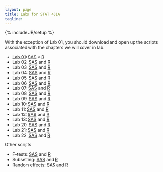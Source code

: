 ```yaml
---
layout: page
title: Labs for STAT 401A
tagline: 
---
```

{% include JB/setup %}

With the exception of Lab 01, you should download and open up the scripts associated with the chapters we will cover in lab.  

- [Lab 01](lab01.html): [SAS](example.sas) v [R](example.R)
- Lab 02: [SAS](ch02.sas) and [R](ch02.R)
- Lab 03: [SAS](ch03.sas) and [R](ch03.R)
- Lab 04: [SAS](ch04.sas) and [R](ch04.R)
- Lab 05: [SAS](ch05.sas) and [R](ch05.R)
- Lab 06: [SAS](ch06.sas) and [R](ch06.R)
- Lab 07: [SAS](ch07.sas) and [R](ch07.R)
- Lab 08: [SAS](ch08.sas) and [R](ch08.R)
- Lab 09: [SAS](ch09.sas) and [R](ch09.R)
- Lab 10: [SAS](ch10.sas) and [R](ch10.R)
- Lab 11: [SAS](ch11.sas) and [R](ch11.R)
- Lab 12: [SAS](ch12.sas) and [R](ch12.R)
- Lab 13: [SAS](ch13.sas) and [R](ch13.R)
- Lab 20: [SAS](ch20.sas) and [R](ch20.R)
- Lab 21: [SAS](ch21.sas) and [R](ch21.R)
- Lab 22: [SAS](ch21.sas) and [R](ch22.R)

Other scripts

- F-tests: [SAS](ftests.sas) and [R](ftests.R)
- Subsetting: [SAS](subset.sas) and [R](subset.R)
- Random effects: [SAS](random.sas) and [R](random.R)

